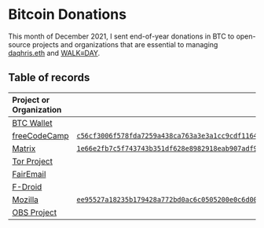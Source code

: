 # Bitcoin Donations  
This month of December 2021, I sent end-of-year donations in BTC to open-source projects and organizations that are essential to managing [daqhris.eth](https://daqhris.com/crypto-growth-fund/) and [WALK≡DAY](https://awalkaday.art).  

## Table of records  

Project or Organization | Transaction Hash
:----- | -----:
[BTC Wallet](https://github.com/bitcoin-wallet/bitcoin-wallet) | []()  
[freeCodeCamp](https://github.com/freeCodeCamp/freeCodeCamp) | [`c56cf3006f578fda7259a438ca763a3e3a1cc9cdf116405a83ea66e829758a50`](https://blockchair.com/bitcoin/transaction/c56cf3006f578fda7259a438ca763a3e3a1cc9cdf116405a83ea66e829758a50)  
[Matrix](https://github.com/matrix-org) | [`1e66e2fb7c5f743743b351df628e8982918eab907adf96066ac424a59085eddc`](https://blockchair.com/bitcoin/transaction/1e66e2fb7c5f743743b351df628e8982918eab907adf96066ac424a59085eddc)  
[Tor Project](https://github.com/torproject) | []()  
[FairEmail](https://github.com/M66B/FairEmail) | []()  
[F-Droid](https://github.com/f-droid/fdroidclient) | []()  
[Mozilla](https://github.com/mozilla) | [`ee95527a18235b179428a772bd0ac6c0505200e0c6d00de582f98b1a7dbe29d8`](https://blockchair.com/bitcoin/transaction/ee95527a18235b179428a772bd0ac6c0505200e0c6d00de582f98b1a7dbe29d8)  
[OBS Project](https://github.com/obsproject) | []()   
 
